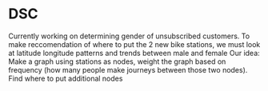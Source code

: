 # DSC
Currently working on determining gender of unsubscribed customers. 
To make reccomendation of where to put the 2 new bike stations, we must look at latitude longitude patterns and trends between male and female
Our idea: Make a graph using stations as nodes, weight the graph based on frequency (how many people make journeys between those two nodes). Find where to put additional nodes 
